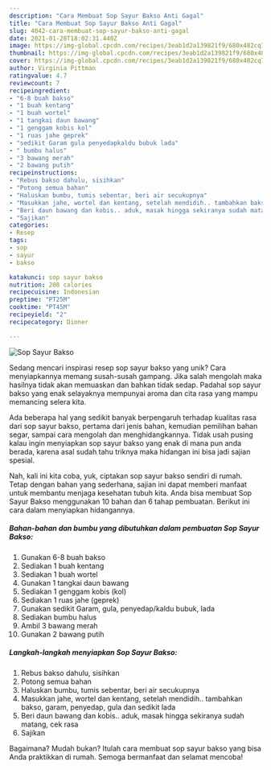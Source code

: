 ```yaml
---
description: "Cara Membuat Sop Sayur Bakso Anti Gagal"
title: "Cara Membuat Sop Sayur Bakso Anti Gagal"
slug: 4042-cara-membuat-sop-sayur-bakso-anti-gagal
date: 2021-01-28T18:02:31.440Z
image: https://img-global.cpcdn.com/recipes/3eab1d2a139821f9/680x482cq70/sop-sayur-bakso-foto-resep-utama.jpg
thumbnail: https://img-global.cpcdn.com/recipes/3eab1d2a139821f9/680x482cq70/sop-sayur-bakso-foto-resep-utama.jpg
cover: https://img-global.cpcdn.com/recipes/3eab1d2a139821f9/680x482cq70/sop-sayur-bakso-foto-resep-utama.jpg
author: Virginia Pittman
ratingvalue: 4.7
reviewcount: 7
recipeingredient:
- "6-8 buah bakso"
- "1 buah kentang"
- "1 buah wortel"
- "1 tangkai daun bawang"
- "1 genggam kobis kol"
- "1 ruas jahe geprek"
- "sedikit Garam gula penyedapkaldu bubuk lada"
- " bumbu halus"
- "3 bawang merah"
- "2 bawang putih"
recipeinstructions:
- "Rebus bakso dahulu, sisihkan"
- "Potong semua bahan"
- "Haluskan bumbu, tumis sebentar, beri air secukupnya"
- "Masukkan jahe, wortel dan kentang, setelah mendidih.. tambahkan bakso, garam, penyedap, gula dan sedikit lada"
- "Beri daun bawang dan kobis.. aduk, masak hingga sekiranya sudah matang, cek rasa"
- "Sajikan"
categories:
- Resep
tags:
- sop
- sayur
- bakso

katakunci: sop sayur bakso 
nutrition: 208 calories
recipecuisine: Indonesian
preptime: "PT25M"
cooktime: "PT45M"
recipeyield: "2"
recipecategory: Dinner

---
```



![Sop Sayur Bakso](https://img-global.cpcdn.com/recipes/3eab1d2a139821f9/680x482cq70/sop-sayur-bakso-foto-resep-utama.jpg)

Sedang mencari inspirasi resep sop sayur bakso yang unik? Cara menyiapkannya memang susah-susah gampang. Jika salah mengolah maka hasilnya tidak akan memuaskan dan bahkan tidak sedap. Padahal sop sayur bakso yang enak selayaknya mempunyai aroma dan cita rasa yang mampu memancing selera kita.

Ada beberapa hal yang sedikit banyak berpengaruh terhadap kualitas rasa dari sop sayur bakso, pertama dari jenis bahan, kemudian pemilihan bahan segar, sampai cara mengolah dan menghidangkannya. Tidak usah pusing kalau ingin menyiapkan sop sayur bakso yang enak di mana pun anda berada, karena asal sudah tahu triknya maka hidangan ini bisa jadi sajian spesial.




Nah, kali ini kita coba, yuk, ciptakan sop sayur bakso sendiri di rumah. Tetap dengan bahan yang sederhana, sajian ini dapat memberi manfaat untuk membantu menjaga kesehatan tubuh kita. Anda bisa membuat Sop Sayur Bakso menggunakan 10 bahan dan 6 tahap pembuatan. Berikut ini cara dalam menyiapkan hidangannya.

<!--inarticleads1-->

##### Bahan-bahan dan bumbu yang dibutuhkan dalam pembuatan Sop Sayur Bakso:

1. Gunakan 6-8 buah bakso
1. Sediakan 1 buah kentang
1. Sediakan 1 buah wortel
1. Gunakan 1 tangkai daun bawang
1. Sediakan 1 genggam kobis (kol)
1. Sediakan 1 ruas jahe (geprek)
1. Gunakan sedikit Garam, gula, penyedap/kaldu bubuk, lada
1. Sediakan  bumbu halus
1. Ambil 3 bawang merah
1. Gunakan 2 bawang putih




<!--inarticleads2-->

##### Langkah-langkah menyiapkan Sop Sayur Bakso:

1. Rebus bakso dahulu, sisihkan
1. Potong semua bahan
1. Haluskan bumbu, tumis sebentar, beri air secukupnya
1. Masukkan jahe, wortel dan kentang, setelah mendidih.. tambahkan bakso, garam, penyedap, gula dan sedikit lada
1. Beri daun bawang dan kobis.. aduk, masak hingga sekiranya sudah matang, cek rasa
1. Sajikan




Bagaimana? Mudah bukan? Itulah cara membuat sop sayur bakso yang bisa Anda praktikkan di rumah. Semoga bermanfaat dan selamat mencoba!
